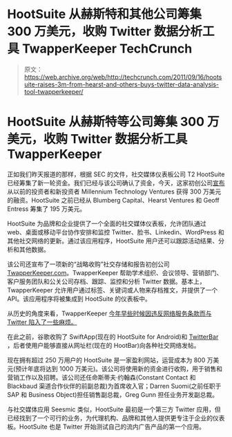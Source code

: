 # HootSuite 从赫斯特和其他公司筹集 300 万美元，收购 Twitter 数据分析工具 TwapperKeeper TechCrunch

> 原文：<https://web.archive.org/web/http://techcrunch.com/2011/09/16/hootsuite-raises-3m-from-hearst-and-others-buys-twitter-data-analysis-tool-twapperkeeper/>

# HootSuite 从赫斯特等公司筹集 300 万美元，收购 Twitter 数据分析工具 TwapperKeeper

正如我们昨天报道的那样，根据 SEC 的文件，社交媒体仪表板公司 T2 HootSuite 已经筹集了新一轮资金。我们已经与该公司确认了资金，今天，这家初创公司[宣布](https://web.archive.org/web/20230203124557/http://blog.hootsuite.com/raise-acquisition-executive/?utm_medium=twitter&utm_campaign=hootraise&utm_source=hootsuite&utm_content=blog)从以前的投资者和新投资者 Millennium Technology Ventures 获得 300 万美元的融资。HootSuite 之前已经从 Blumberg Capital、Hearst Ventures 和 Geoff Entress 筹集了 195 万美元。

HootSuite 为品牌和企业提供了一个全面的社交媒体仪表板，允许团队通过 web、桌面或移动平台协作安排和监控 Twitter、脸书、Linkedin、WordPress 和其他社交网络的更新。通过该应用程序，HootSuite 用户还可以跟踪活动结果、分析和其他数据。

该公司还宣布了一项新的“战略收购”社交存储和报告初创公司[TwapperKeeper.com](https://web.archive.org/web/20230203124557/http://www.crunchbase.com/company/twapperkeeper)。TwapperKeeper 帮助学术组织、会议领导、营销部门、客户服务团队和公关公司存档、跟踪、监控和分析 Twitter 数据。基本上，TwapperKeeper 允许用户通过标签、关键词或人物来存档推文，并提供了一个 API。该应用程序将被集成到 HootSuite 的仪表板中。

从历史的角度来看，TwapperKeeper [今年早些时候因违反网络服务条款而与 Twitter 陷入了一些麻烦。](https://web.archive.org/web/20230203124557/http://www.pcmag.com/article2/0,2817,2380784,00.asp)

在此之前，谷歌收购了 SwiftApp(现在的 HootSuite for Android)和 [TwitterBar](https://web.archive.org/web/20230203124557/https://techcrunch.com/2011/04/06/hootbar-hootsuite-buys-firefox-add-on-twitterbar/) ，后者使用户能够直接从网址栏(现在的 HootBar)向各种社交网络发帖。

现在拥有超过 250 万用户的 HootSuite 是一家盈利网站，运营成本为 800 万美元(预计年底将达到 1000 万美元)。该公司将使用新的资金进行收购，用于销售和营销工作以及招聘。该公司还任命斯蒂夫·约翰森(Constant Contact 和 Blackbaud 渠道合作伙伴的前副总裁)为首席收入官；Darren Suomi(之前任职于 SAP 和 Business Object)担任销售副总裁，Greg Gunn 担任业务开发副总裁。

与社交媒体应用 Seesmic 类似，HootSuite 最初是一个第三方 Twitter 应用，但已经找到了一个可行的业务，为代理机构、品牌和其他人提供更专注于企业的仪表板。HootSuite 也是 Twitter 开始测试自己的流内广告产品的第一个应用。
